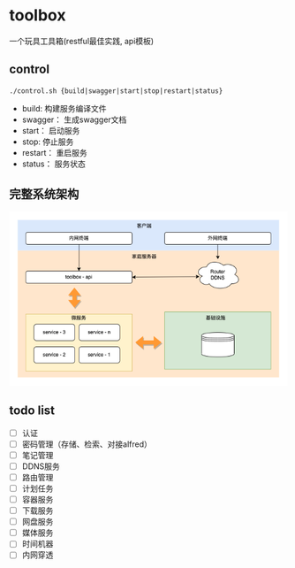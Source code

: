 # toolbox

一个玩具工具箱(restful最佳实践, api模板)

## control

```shell
./control.sh {build|swagger|start|stop|restart|status}
```
- build: 构建服务编译文件
- swagger： 生成swagger文档
- start： 启动服务
- stop: 停止服务
- restart： 重启服务
- status： 服务状态

## 完整系统架构

![系统架构](./draft.png)

## todo list

- [ ] 认证
- [ ] 密码管理（存储、检索、对接alfred）
- [ ] 笔记管理
- [ ] DDNS服务
- [ ] 路由管理
- [ ] 计划任务
- [ ] 容器服务
- [ ] 下载服务
- [ ] 网盘服务
- [ ] 媒体服务
- [ ] 时间机器
- [ ] 内网穿透
